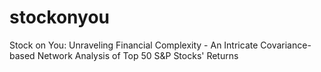 # stockonyou
Stock on You: Unraveling Financial Complexity - An Intricate Covariance-based Network Analysis of Top 50 S&amp;P Stocks' Returns
